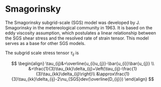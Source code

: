# Smagorinsky

The Smagorinsky subgrid-scale (SGS) model was developed by J. Smagorinsky in the
metereological community in 1963. It is based on the eddy viscosity assumption,
which postulates a linear relationship between the SGS shear stress and the resolved
rate of strain tensor. This model serves as a base for other SGS models.

The subgrid scale stress tensor $\tau_{ij}$ is

$$
\begin{align}
\tau_{ij}&=\overline{u_{i}u_{j}}-\bar{u_{i}}\bar{u_{j}} \\
&=\frac{1}{3}\tau_{kk}\delta_{ij}+\left(\tau_{ij}-\frac{1}{3}\tau_{kk}\delta_{ij}\right)\\
&\approx\frac{1}{3}\tau_{kk}\delta_{ij}-2\nu_{SGS}dev(\overline{D_{ij}})
\end{align}
$$
